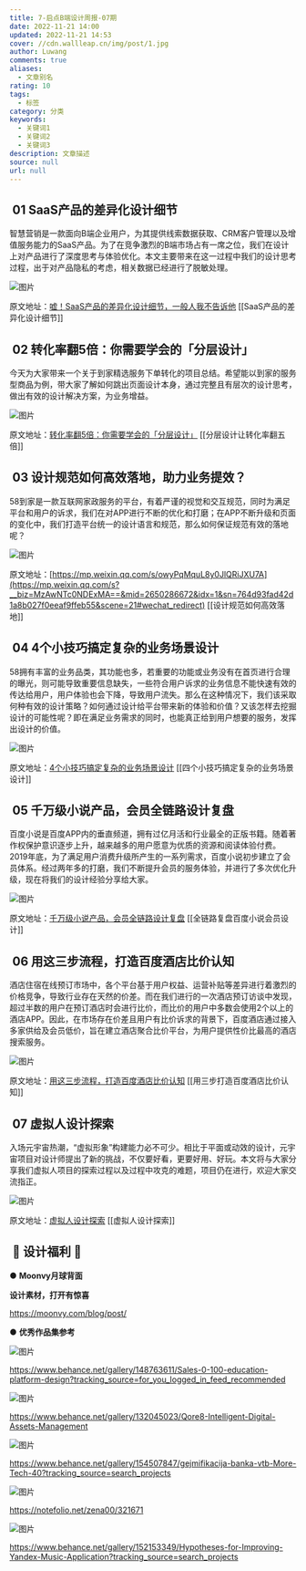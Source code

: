 ```yaml
---
title: 7-启点B端设计周报-07期
date: 2022-11-21 14:00
updated: 2022-11-21 14:53
cover: //cdn.wallleap.cn/img/post/1.jpg
author: Luwang
comments: true
aliases:
  - 文章别名
rating: 10
tags:
  - 标签
category: 分类
keywords:
  - 关键词1
  - 关键词2
  - 关键词3
description: 文章描述
source: null
url: null
---
```


##  01 SaaS产品的差异化设计细节

智慧营销是一款面向B端企业用户，为其提供线索数据获取、CRM客户管理以及增值服务能力的SaaS产品。为了在竞争激烈的B端市场占有一席之位，我们在设计上对产品进行了深度思考与体验优化。本文主要带来在这一过程中我们的设计思考过程，出于对产品隐私的考虑，相关数据已经进行了脱敏处理。

![图片](https://cdn.wallleap.cn/img/pic/illustrtion/202211211400413.png)

原文地址：[](https://mp.weixin.qq.com/s?__biz=MjM5MTg2NDA3MQ==&mid=2651929752&idx=1&sn=eaf503913971e4679ed0903aa2b10475&scene=21#wechat_redirect)[嘘！SaaS产品的差异化设计细节，一般人我不告诉他](https://mp.weixin.qq.com/s?__biz=MzAwNTc0NDExMA==&mid=2650286322&idx=1&sn=a8942e42dade65ff4f7730c290092370&scene=21#wechat_redirect)
[[SaaS产品的差异化设计细节]]

##  02 转化率翻5倍：你需要学会的「分层设计」

今天为大家带来一个关于到家精选服务下单转化的项目总结。希望能以到家的服务型商品为例，带大家了解如何跳出页面设计本身，通过完整且有层次的设计思考，做出有效的设计解决方案，为业务增益。

![图片](https://cdn.wallleap.cn/img/pic/illustrtion/202211211400414.jpeg)

原文地址：[转化率翻5倍：你需要学会的「分层设计」](https://mp.weixin.qq.com/s?__biz=MzAwNTc0NDExMA==&mid=2650286451&idx=1&sn=b5999f40a2cd58b077f359291889149e&scene=21#wechat_redirect)
[[分层设计让转化率翻五倍]]

##  03 设计规范如何高效落地，助力业务提效？

58到家是一款互联网家政服务的平台，有着严谨的视觉和交互规范，同时为满足平台和用户的诉求，我们在对APP进行不断的优化和打磨；在APP不断升级和页面的变化中，我们打造平台统一的设计语言和规范，那么如何保证规范有效的落地呢？

![图片](https://cdn.wallleap.cn/img/pic/illustrtion/202211211400415.jpeg)

原文地址：[https://mp.weixin.qq.com/s/owyPqMquL8y0JlQRiJXU7A](https://mp.weixin.qq.com/s?__biz=MzAwNTc0NDExMA==&mid=2650286672&idx=1&sn=764d93fad42d1a8b027f0eeaf9ffeb55&scene=21#wechat_redirect)
[[设计规范如何高效落地]]

##  04 4个小技巧搞定复杂的业务场景设计

58拥有丰富的业务品类，其功能也多，若重要的功能或业务没有在首页进行合理的曝光，则可能导致重要信息缺失，一些符合用户诉求的业务信息不能快速有效的传达给用户，用户体验也会下降，导致用户流失。那么在这种情况下，我们该采取何种有效的设计策略？如何通过设计给平台带来新的体验和价值？又该怎样去挖掘设计的可能性呢？即在满足业务需求的同时，也能真正给到用户想要的服务，发挥出设计的价值。

![图片](https://cdn.wallleap.cn/img/pic/illustrtion/202211211400416.png)

原文地址：[4个小技巧搞定复杂的业务场景设计](https://mp.weixin.qq.com/s?__biz=MzAwNTc0NDExMA==&mid=2650286668&idx=1&sn=8fa0147d0ba12853de4204fef6c365fb&scene=21#wechat_redirect)
[[四个小技巧搞定复杂的业务场景设计]]

##  05 千万级小说产品，会员全链路设计复盘

百度小说是百度APP内的垂直频道，拥有过亿月活和行业最全的正版书籍。随着著作权保护意识逐步上升，越来越多的用户愿意为优质的资源和阅读体验付费。2019年底，为了满足用户消费升级所产生的一系列需求，百度小说初步建立了会员体系。经过两年多的打磨，我们不断提升会员的服务体验，并进行了多次优化升级，现在将我们的设计经验分享给大家。

![图片](https://cdn.wallleap.cn/img/pic/illustrtion/202211211400417.jpeg)

原文地址：[千万级小说产品，会员全链路设计复盘](https://mp.weixin.qq.com/s?__biz=MzI2NTkxODMzMA==&mid=2247490419&idx=1&sn=afe32c2be58714bf18938cdb3807800f&scene=21#wechat_redirect)
[[全链路复盘百度小说会员设计]]

##  06 用这三步流程，打造百度酒店比价认知

酒店住宿在线预订市场中，各个平台基于用户权益、运营补贴等差异进行着激烈的价格竞争，导致行业存在天然的价差。而在我们进行的一次酒店预订访谈中发现，超过半数的用户在预订酒店时会进行比价，而比价的用户中多数会使用2个以上的酒店APP。因此，在市场存在价差且用户有比价诉求的背景下，百度酒店通过接入多家供给及会员低价，旨在建立酒店聚合比价平台，为用户提供性价比最高的酒店搜索服务。

![图片](https://cdn.wallleap.cn/img/pic/illustrtion/202211211400418.jpeg)

原文地址：[用这三步流程，打造百度酒店比价认知](https://mp.weixin.qq.com/s?__biz=MzI2NTkxODMzMA==&mid=2247490447&idx=1&sn=125fe777f57257260ca3f7a83b0c0c21&scene=21#wechat_redirect)
[[用三步打造百度酒店比价认知]]

##  07 虚拟人设计探索

入场元宇宙热潮，“虚拟形象”构建能力必不可少。相比于平面或动效的设计，元宇宙项目对设计师提出了新的挑战，不仅要好看，更要好用、好玩。本文将与大家分享我们虚拟人项目的探索过程以及过程中攻克的难题，项目仍在进行，欢迎大家交流指正。

![图片](https://cdn.wallleap.cn/img/pic/illustrtion/202211211400419.png)

原文地址：[虚拟人设计探索](https://mp.weixin.qq.com/s?__biz=Mzg3MjAyMTA3NQ==&mid=2247490853&idx=1&sn=77357e85b5cca4b78c4ac48b3e220045&scene=21#wechat_redirect)
[[虚拟人设计探索]]

##  🌟 设计福利 🌟 

● **Moonvy月球背面**

**设计素材，打开有惊喜**

<https://moonvy.com/blog/post/>

**●** **优秀作品集参考**

![图片](https://cdn.wallleap.cn/img/pic/illustrtion/202211211400420.png)

<https://www.behance.net/gallery/148763611/Sales-0-100-education-platform-design?tracking_source=for_you_logged_in_feed_recommended>

![图片](https://cdn.wallleap.cn/img/pic/illustrtion/202211211400421.png)

<https://www.behance.net/gallery/132045023/Qore8-Intelligent-Digital-Assets-Management>

![图片](https://cdn.wallleap.cn/img/pic/illustrtion/202211211400423.png)

<https://www.behance.net/gallery/154507847/gejmifikacija-banka-vtb-More-Tech-40?tracking_source=search_projects>

![图片](https://cdn.wallleap.cn/img/pic/illustrtion/202211211400424.png)

<https://notefolio.net/zena00/321671>

![图片](https://cdn.wallleap.cn/img/pic/illustrtion/202211211400425.png)

<https://www.behance.net/gallery/152153349/Hypotheses-for-Improving-Yandex-Music-Application?tracking_source=search_projects>

